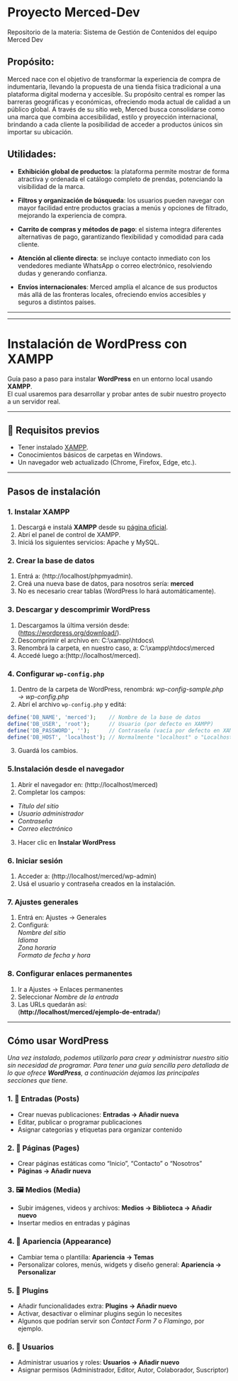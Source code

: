 # Proyecto Merced-Dev

Repositorio de la materia: Sistema de Gestión de Contenidos del equipo Merced Dev<br>

## Propósito:

Merced nace con el objetivo de transformar la experiencia de compra de indumentaria, llevando la propuesta de una tienda física tradicional a una plataforma digital moderna y accesible. Su propósito central es romper las barreras geográficas y económicas, ofreciendo moda actual de calidad a un público global. A través de su sitio web, Merced busca consolidarse como una marca que combina accesibilidad, estilo y proyección internacional, brindando a cada cliente la posibilidad de acceder a productos únicos sin importar su ubicación.

## Utilidades:

- **Exhibición global de productos**: la plataforma permite mostrar de forma atractiva y ordenada el catálogo completo de prendas, potenciando la visibilidad de la marca.<br>

- **Filtros y organización de búsqueda**: los usuarios pueden navegar con mayor facilidad entre productos gracias a menús y opciones de filtrado, mejorando la experiencia de compra.<br>

- **Carrito de compras y métodos de pago**: el sistema integra diferentes alternativas de pago, garantizando flexibilidad y comodidad para cada cliente.<br>

- **Atención al cliente directa**: se incluye contacto inmediato con los vendedores mediante WhatsApp o correo electrónico, resolviendo dudas y generando confianza.<br>

- **Envíos internacionales**: Merced amplía el alcance de sus productos más allá de las fronteras locales, ofreciendo envíos accesibles y seguros a distintos países.<br>


----
----

# Instalación de WordPress con XAMPP

Guía paso a paso para instalar **WordPress** en un entorno local usando **XAMPP**.  
El cual usaremos para desarrollar y probar antes de subir nuestro proyecto a un servidor real.

---

## 📑 Requisitos previos
- Tener instalado [XAMPP](https://www.apachefriends.org/es/index.html).
- Conocimientos básicos de carpetas en Windows.
- Un navegador web actualizado (Chrome, Firefox, Edge, etc.).

---

## Pasos de instalación

### 1. Instalar XAMPP
1. Descargá e instalá **XAMPP** desde su [página oficial](https://www.apachefriends.org/es/index.html).  
2. Abrí el panel de control de XAMPP.  
3. Iniciá los siguientes servicios: Apache y MySQL.


### 2. Crear la base de datos
1. Entrá a: (http://localhost/phpmyadmin).
2. Creá una nueva base de datos, para nosotros sería: **merced**
3. No es necesario crear tablas (WordPress lo hará automáticamente).


### 3. Descargar y descomprimir WordPress
1. Descargamos la última versión desde: (https://wordpress.org/download/).
2. Descomprimir el archivo en:
C:\xampp\htdocs\
3. Renombrá la carpeta, en nuestro caso, a:
C:\xampp\htdocs\merced
4. Accedé luego a:(http://localhost/merced).


### 4. Configurar `wp-config.php`
1. Dentro de la carpeta de WordPress, renombrá:
*wp-config-sample.php → wp-config.php*
2. Abrí el archivo `wp-config.php` y editá:

```php
define('DB_NAME', 'merced');    // Nombre de la base de datos
define('DB_USER', 'root');      // Usuario (por defecto en XAMPP)
define('DB_PASSWORD', '');      // Contraseña (vacía por defecto en XAMPP)
define('DB_HOST', 'localhost'); // Normalmente "localhost" o "Localhost:3307" si se tuvo que cambiar de
```

3. Guardá los cambios.


### 5.Instalación desde el navegador
1. Abrír el navegador en:
(http://localhost/merced)
2. Completar los campos:  
- *Título del sitio*  
- *Usuario administrador*  
- *Contraseña*
- *Correo electrónico*
3. Hacer clic en
**Instalar WordPress**


### 6. Iniciar sesión
1. Acceder a:
(http://localhost/merced/wp-admin)
2. Usá el usuario y contraseña creados en la instalación.


### 7. Ajustes generales
1. Entrá en: Ajustes → Generales
2. Configurá:  
*Nombre del sitio*  
*Idioma*  
*Zona horaria*  
*Formato de fecha y hora*


### 8. Configurar enlaces permanentes
1. Ir a Ajustes → Enlaces permanentes  
2. Seleccionar *Nombre de la entrada*
3. Las URLs quedarán así:  
(**http://localhost/merced/ejemplo-de-entrada/**)

---

## Cómo usar WordPress

*Una vez instalado, podemos utilizarlo para crear y administrar nuestro sitio sin necesidad de programar. Para tener una guía sencilla pero detallada de lo que ofrece **WordPress**, a continuación dejamos las principales secciones que tiene.*

### 1. 📝 Entradas (Posts)
- Crear nuevas publicaciones: **Entradas → Añadir nueva**  
- Editar, publicar o programar publicaciones  
- Asignar categorías y etiquetas para organizar contenido

### 2. 📄 Páginas (Pages)
- Crear páginas estáticas como “Inicio”, “Contacto” o “Nosotros”  
- **Páginas → Añadir nueva**

### 3. 🖼 Medios (Media)
- Subir imágenes, videos y archivos: **Medios → Biblioteca → Añadir nuevo**  
- Insertar medios en entradas y páginas

### 4. 🎨 Apariencia (Appearance)
- Cambiar tema o plantilla: **Apariencia → Temas**  
- Personalizar colores, menús, widgets y diseño general: **Apariencia → Personalizar**

### 5. 🔌 Plugins
- Añadir funcionalidades extra: **Plugins → Añadir nuevo**  
- Activar, desactivar o eliminar plugins según lo necesites
- Algunos que podrían servir son *Contact Form 7* o *Flamingo*, por ejemplo.

### 6. 👥 Usuarios
- Administrar usuarios y roles: **Usuarios → Añadir nuevo**  
- Asignar permisos (Administrador, Editor, Autor, Colaborador, Suscriptor)
